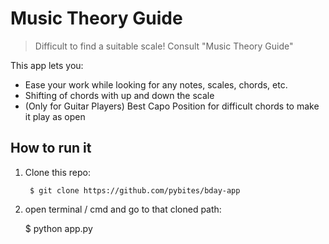 # Music Theory Guide
> Difficult to find a suitable scale! Consult "Music Theory Guide"

This app lets you:
- Ease your work while looking for any notes, scales, chords, etc.
- Shifting of chords with up and down the scale
- (Only for Guitar Players) Best Capo Position for difficult chords to make it play as open

## How to run it

1. Clone this repo:

		$ git clone https://github.com/pybites/bday-app

2. open terminal / cmd and go to that cloned path:

    $ python app.py

